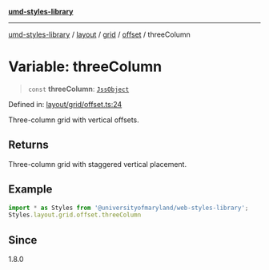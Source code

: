 [**umd-styles-library**](../../../../../../README.md)

***

[umd-styles-library](../../../../../../modules.md) / [layout](../../../../../README.md) / [grid](../../../README.md) / [offset](../README.md) / threeColumn

# Variable: threeColumn

> `const` **threeColumn**: [`JssObject`](../../../../../../utilities/namespaces/transform/type-aliases/JssObject.md)

Defined in: [layout/grid/offset.ts:24](https://github.com/UMD-Digital/design-system/blob/8c958a0419ab79ba8bcba0aabd12f79a69ac5834/packages/styles/source/layout/grid/offset.ts#L24)

Three-column grid with vertical offsets.

## Returns

Three-column grid with staggered vertical placement.

## Example

```typescript
import * as Styles from '@universityofmaryland/web-styles-library';
Styles.layout.grid.offset.threeColumn
```

## Since

1.8.0
